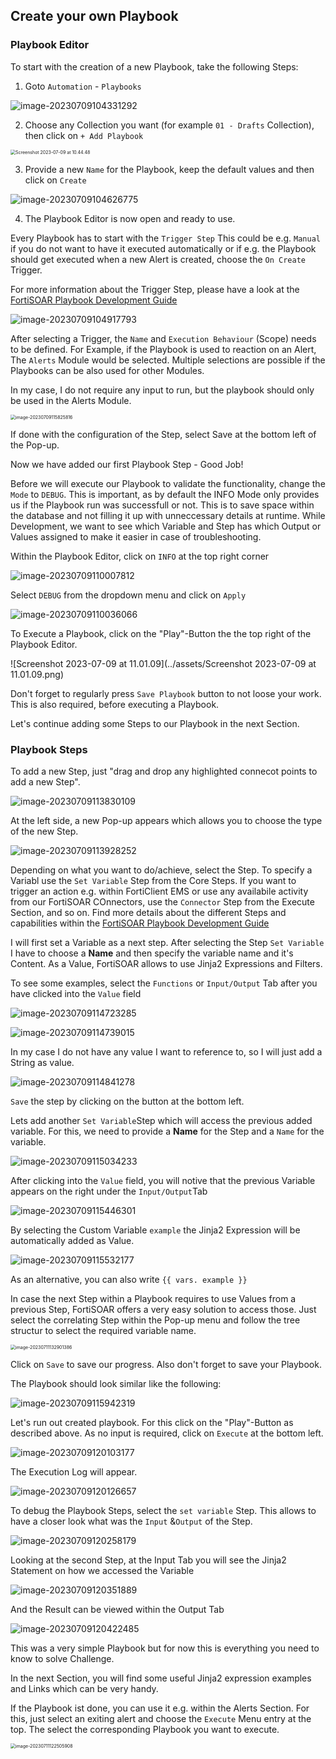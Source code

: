 ## Create your own Playbook

### Playbook Editor

To start with the creation of a new Playbook, take the following Steps:

1. Goto `Automation` - `Playbooks`

![image-20230709104331292](../assets/image-20230709104331292.png)

2. Choose any Collection you want (for example `01 - Drafts` Collection), then click on `+ Add Playbook`

<img src="../assets/Screenshot 2023-07-09 at 10.44.48.png" alt="Screenshot 2023-07-09 at 10.44.48" style="zoom:50%;" />

3. Provide a new `Name` for the Playbook, keep the default values and then click on `Create`

![image-20230709104626775](../assets/image-20230709104626775.png)

4. The Playbook Editor is now open and ready to use.

Every Playbook has to start with the `Trigger Step` This could be e.g. `Manual` if you do not want to have it executed automatically or if e.g. the Playbook should get executed when a new Alert is created, choose the `On Create` Trigger.

For more information about the Trigger Step, please have a look at the [FortiSOAR Playbook Development Guide](https://docs.fortinet.com/document/fortisoar/7.4.1/playbooks-guide/784146/triggers-steps#Triggers_&_Steps)

![image-20230709104917793](../assets/image-20230709104917793.png)

After selecting a Trigger, the `Name` and `Execution Behaviour` (Scope) needs to be defined. For Example, if the Playbook is used to reaction on an Alert, The `Alerts` Module would be selected. Multiple selections are possible if the Playbooks can be also used for other Modules.

In my case, I do not require any input to run, but the playbook should only be used in the Alerts Module.

<img src="../assets/image-20230709115825816.png" alt="image-20230709115825816" style="zoom: 50%;" />

If done with the configuration of the Step, select Save at the bottom left of the Pop-up.

Now we have added our first Playbook Step - Good Job!

Before we will execute our Playbook to validate the functionality, change the `Mode` to `DEBUG`. This is important, as by default the INFO Mode only provides us if the Playbook run was successfull or not. This is to save space within the database and not filling it up with unneccessary details at runtime. While Development, we want to see which Variable and Step has which Output or Values assigned to make it easier in case of troubleshooting.

Within the Playbook Editor, click on `INFO` at the top right corner

![image-20230709110007812](../assets/image-20230709110007812.png)

Select `DEBUG` from the dropdown menu and click on `Apply`

![image-20230709110036066](../assets/image-20230709110036066.png)

To Execute a Playbook, click on the "Play"-Button the the top right of the Playbook Editor.

![Screenshot 2023-07-09 at 11.01.09](../assets/Screenshot 2023-07-09 at 11.01.09.png)

Don't forget to regularly press `Save Playbook` button to not loose your work. This is also required, before executing a Playbook.

Let's continue adding some Steps to our Playbook in the next Section.

### Playbook Steps

To add a new Step, just "drag and drop any highlighted connecot points to add a new Step".

![image-20230709113830109](../assets/image-20230709113830109.png)

At the left side, a new Pop-up appears which allows you to choose the type of the new Step.

![image-20230709113928252](../assets/image-20230709113928252.png)

Depending on what you want to do/achieve, select the Step. To specify a Variabl use the `Set Variable` Step from the Core Steps. If you want to trigger an action e.g. within FortiClient EMS or use any availabile activity from our FortiSOAR COnnectors, use the `Connector` Step from the Execute Section, and so on. Find more details about the different Steps and capabilities within the  [FortiSOAR Playbook Development Guide](https://docs.fortinet.com/document/fortisoar/7.4.1/playbooks-guide/784146/triggers-steps#Playbook_Steps_..6)

I will first set a Variable as a next step. After selecting the Step `Set Variable` I have to choose a **Name** and then specify the variable name and it's Content. As a Value, FortiSOAR allows to use Jinja2 Expressions and Filters.

To see some examples, select the `Functions` or `Input/Output` Tab after you have clicked into the `Value` field

![image-20230709114723285](../assets/image-20230709114723285.png)

![image-20230709114739015](../assets/image-20230709114739015.png)

In my case I do not have any value I want to reference to, so I will just add a String as value.

![image-20230709114841278](../assets/image-20230709114841278.png)

`Save` the step by clicking on the button at the bottom left.

Lets add another `Set Variable`Step which will access the previous added variable. For this, we need to provide a **Name** for the Step and a `Name` for the variable.

![image-20230709115034233](../assets/image-20230709115034233.png)

After clicking into the `Value` field, you will notive that the previous Variable appears on the right under the `Input/Output`Tab

![image-20230709115446301](../assets/image-20230709115446301.png)

By selecting the Custom Variable `example` the Jinja2 Expression will be automatically added as Value.

![image-20230709115532177](../assets/image-20230709115532177.png)

As an alternative, you can also write `{{ vars. example }}`

In case the next Step within a Playbook requires to use Values from a previous Step, FortiSOAR offers a very easy solution to access those. Just select the correlating Step within the Pop-up menu and follow the tree structur to select the required variable name.

<img src="../assets/image-20230711132901386.png" alt="image-20230711132901386" style="zoom:50%;" />

Click on `Save` to save our progress. Also don't forget to save your Playbook.

The Playbook should look similar like the following:

![image-20230709115942319](../assets/image-20230709115942319.png)

Let's run out created playbook. For this click on the "Play"-Button as described above. As no input is required, click on `Execute` at the bottom left.

![image-20230709120103177](../assets/image-20230709120103177.png)

The Execution Log will appear. 

![image-20230709120126657](../assets/image-20230709120126657.png)

To debug the Playbook Steps, select the `set variable` Step. This allows to have a closer look what was the `Input` &`Output` of the Step.

![image-20230709120258179](../assets/image-20230709120258179.png)

Looking at the second Step, at the Input Tab you will see the Jinja2 Statement on how we accessed the Variable

![image-20230709120351889](../assets/image-20230709120351889.png)

And the Result can be viewed within the Output Tab

![image-20230709120422485](../assets/image-20230709120422485.png)

This was a very simple Playbook but for now this is everything you need to know to solve Challenge.

In the next Section, you will find some useful Jinja2 expression examples and Links which can be very handy.

If the Playbook ist done, you can use it e.g. within the Alerts Section. For this, just select an exiting alert and choose the `Execute` Menu entry at the top. The select the corresponding Playbook you want to execute.

<img src="../assets/image-20230711122505908.png" alt="image-20230711122505908" style="zoom:50%;" />